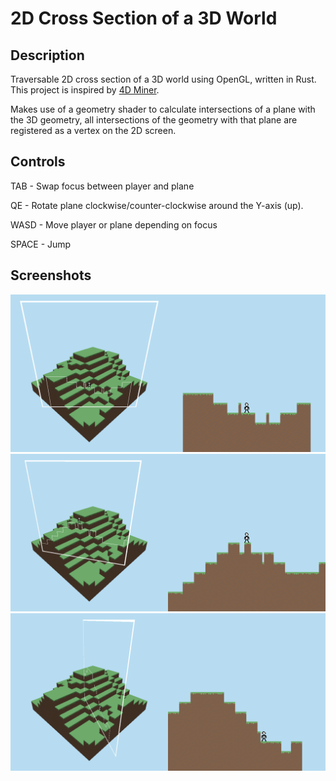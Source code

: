 2D Cross Section of a 3D World
==================

## Description

Traversable 2D cross section of a 3D world using OpenGL, written in Rust.
This project is inspired by [4D Miner](https://4d-miner.fandom.com/wiki/4D_Miner).

Makes use of a geometry shader to calculate intersections of a plane with the 3D geometry, all intersections of the geometry with that plane are registered as a vertex on the 2D screen.

## Controls

TAB - Swap focus between player and plane

QE - Rotate plane clockwise/counter-clockwise around the Y-axis (up).

WASD - Move player or plane depending on focus

SPACE - Jump

## Screenshots

![Screenshot 1](assets/screenshot1.png)
![Screenshot 2](assets/screenshot2.png)
![Screenshot 3](assets/screenshot3.png)